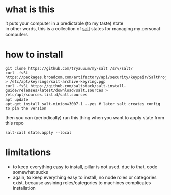 # what is this

it puts your computer in a predictable (to my taste) state\
in other words, this is a collection of [salt](https://github.com/saltstack/salt) states for managing my personal computers

# how to install

```
git clone https://github.com/tryauuum/my-salt /srv/salt/
curl -fsSL https://packages.broadcom.com/artifactory/api/security/keypair/SaltProjectKey/public > /etc/apt/keyrings/salt-archive-keyring.pgp
curl -fsSL https://github.com/saltstack/salt-install-guide/releases/latest/download/salt.sources > /etc/apt/sources.list.d/salt.sources
apt update
apt-get install salt-minion=3007.1 --yes # later salt creates config to pin the version
```

then you can (periodically) run this thing when you want to apply state from this repo
```
salt-call state.apply --local
```

# limitations

* to keep everything easy to install, pillar is not used. due to that, code somewhat sucks
* again, to keep everything easy to install, no node roles or categories exist. because assining roles/categories to machines complicates installation
